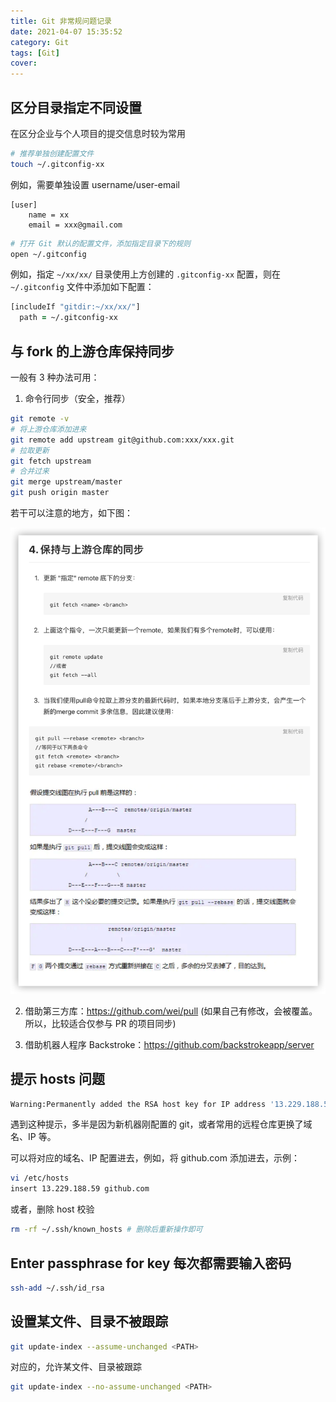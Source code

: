```yaml
---
title: Git 非常规问题记录
date: 2021-04-07 15:35:52
category: Git
tags: [Git]
cover:
---
```


## 区分目录指定不同设置

在区分企业与个人项目的提交信息时较为常用

```zsh
# 推荐单独创建配置文件
touch ~/.gitconfig-xx
```

例如，需要单独设置 username/user-email

```shell
[user]
    name = xx
    email = xxx@gmail.com
```

```zsh
# 打开 Git 默认的配置文件，添加指定目录下的规则
open ~/.gitconfig
```

例如，指定 `~/xx/xx/` 目录使用上方创建的 `.gitconfig-xx` 配置，则在 `~/.gitconfig` 文件中添加如下配置：

```zsh
[includeIf "gitdir:~/xx/xx/"]
  path = ~/.gitconfig-xx
```

## 与 fork 的上游仓库保持同步

一般有 3 种办法可用：

1. 命令行同步（安全，推荐）

```zsh
git remote -v
# 将上游仓库添加进来
git remote add upstream git@github.com:xxx/xxx.git
# 拉取更新
git fetch upstream
# 合并过来
git merge upstream/master
git push origin master
```

若干可以注意的地方，如下图：

![](/imgs/git_fetch_fork_repo.png)

2. 借助第三方库：https://github.com/wei/pull (如果自己有修改，会被覆盖。所以，比较适合仅参与 PR 的项目同步)

3. 借助机器人程序 Backstroke：https://github.com/backstrokeapp/server

## 提示 hosts 问题

```zsh
Warning:Permanently added the RSA host key for IP address '13.229.188.59' to the list of known hosts.
```

遇到这种提示，多半是因为新机器刚配置的 git，或者常用的远程仓库更换了域名、IP 等。

可以将对应的域名、IP 配置进去，例如，将 github.com 添加进去，示例：

```zsh
vi /etc/hosts
insert 13.229.188.59 github.com
```

或者，删除 host 校验

```zsh
rm -rf ~/.ssh/known_hosts # 删除后重新操作即可
```

## Enter passphrase for key 每次都需要输入密码

```zsh
ssh-add ~/.ssh/id_rsa
```

## 设置某文件、目录不被跟踪

```zsh
git update-index --assume-unchanged <PATH>
```

对应的，允许某文件、目录被跟踪

```zsh
git update-index --no-assume-unchanged <PATH>
```
